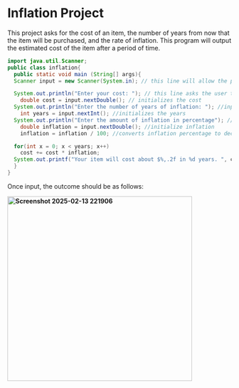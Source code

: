 # Inflation Project

This project asks for the cost of an item, the number of years from now that the item will be purchased, and the rate of inflation. This program will output the estimated cost of the item after a period of time. 

````java
import java.util.Scanner;
public class inflation{
  public static void main (String[] args){
  Scanner input = new Scanner(System.in); // this line will allow the program to read the user inputs.

  System.out.println("Enter your cost: "); // this line asks the user to enter the cost of the item.
    double cost = input.nextDouble(); // initializes the cost
  System.out.println("Enter the number of years of inflation: "); //input the number of years of inflation
    int years = input.nextInt(); //initializes the years
  System.out.println("Enter the amount of inflation in percentage"); //inputs percentage of inflation
    double inflation = input.nextDouble(); //initialize inflation
    inflation = inflation / 100; //converts inflation percentage to decimal

  for(int x = 0; x < years; x++)
    cost += cost * inflation;
  System.out.printf("Your item will cost about $%,.2f in %d years. ", cost, years); //this will print out the calculation
  }
}
````

Once input, the outcome should be as follows: 

<b><img width="415" alt="Screenshot 2025-02-13 221906" src="https://github.com/user-attachments/assets/ab917d37-6631-4581-876c-5c3f8a2db945" />
